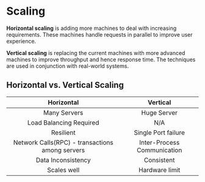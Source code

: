 # Scaling

**Horizontal scaling** is adding more machines to deal with increasing requirements. These machines handle requests in parallel to improve user experience.

**Vertical scaling** is replacing the current machines with more advanced machines to improve throughput and hence response time. The techniques are used in conjunction with real-world systems.

## Horizontal vs. Vertical Scaling

| **Horizontal** | **Vertical** |
| :---: | :---: |
| Many Servers | Huge Server |
| Load Balancing Required | N/A |
| Resilient | Single Port failure |
| Network Calls\(RPC\) - transactions among servers | Inter-Process Communication |
| Data Inconsistency | Consistent |
| Scales well | Hardware limit |
